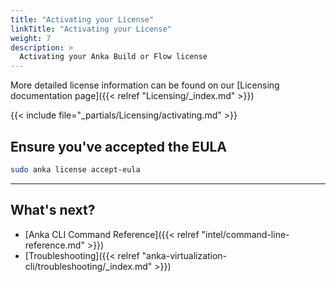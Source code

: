 ```yaml
---
title: "Activating your License"
linkTitle: "Activating your License"
weight: 7
description: >
  Activating your Anka Build or Flow license
---
```


More detailed license information can be found on our [Licensing documentation page]({{< relref "Licensing/_index.md" >}})

{{< include file="_partials/Licensing/activating.md" >}}

## Ensure you've accepted the EULA

```bash
sudo anka license accept-eula
```

---

## What's next?

- [Anka CLI Command Reference]({{< relref "intel/command-line-reference.md" >}})
- [Troubleshooting]({{< relref "anka-virtualization-cli/troubleshooting/_index.md" >}})

